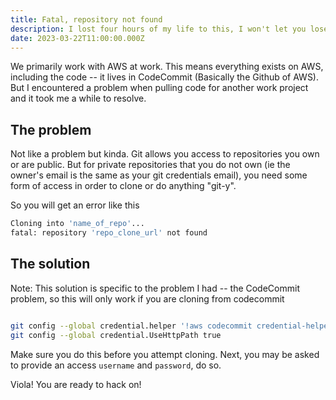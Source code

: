 ```yaml
---
title: Fatal, repository not found
description: I lost four hours of my life to this, I won't let you lose that much time :)
date: 2023-03-22T11:00:00.000Z
---
```


We primarily work with AWS at work. This means everything exists on AWS, including the code -- it lives in CodeCommit (Basically the Github of AWS). But I encountered a problem when pulling code for another work project and it took me a while to resolve.

## The problem

Not like a problem but kinda. Git allows you access to repositories you own or are public. But for private repositories that you do not own (ie the owner's email is the same as your git credentials email), you need some form of access in order to clone or do anything "git-y".

So you will get an error like this 

```bash
Cloning into 'name_of_repo'...
fatal: repository 'repo_clone_url' not found
```

## The solution

Note: This solution is specific to the problem I had -- the CodeCommit problem, so this will only work if you are cloning from codecommit

```bash 

git config --global credential.helper '!aws codecommit credential-helper $@'
git config --global credential.UseHttpPath true

```

Make sure you do this before you attempt cloning. Next, you may be asked to provide an access ``username`` and ``password``, do so.

Viola! You are ready to hack on!